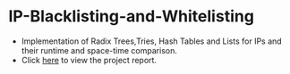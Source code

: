 # IP-Blacklisting-and-Whitelisting
- Implementation of Radix Trees,Tries, Hash Tables and Lists for IPs and their runtime and space-time comparison.
- Click [here](https://docs.google.com/presentation/d/1QFw2-WEyhf3MayU7NWv6uOxhSMeGAB4vacAHWZezQHk/edit?usp=sharing) to view the project report.

